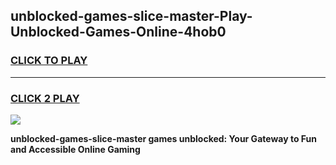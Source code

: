 
## unblocked-games-slice-master-Play-Unblocked-Games-Online-4hob0
<h3>
<a href="https://premium76.site?title=unblocked-games-slice-master&ref=25A">CLICK TO PLAY</a></h3>
<hr>

<h3>
<a href="https://premium76.site?title=unblocked-games-slice-master&ref=25A">CLICK 2 PLAY</a>
  
</h3>

<a href="https://premium76.site?title=unblocked-games-slice-master&ref=25A"><img src="https://clearcache.store/games.png"></a>


**unblocked-games-slice-master games unblocked: Your Gateway to Fun and Accessible Online Gaming**

